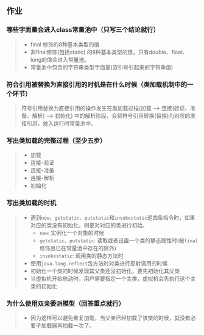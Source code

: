 ## 作业

### 哪些字面量会进入class常量池中（只写三个结论就行）

> - final 修饰的8种基本类型的值
> - 非final修饰(包括static) 的8种基本类型的值，只有double、float、long的值会进入常量池。
> - 常量池中包含的字符串类型字面量(双引号引起来的字符串值)

### 符合引用被替换为直接引用的时机是在什么时候（类加载机制中的一个环节）

> 符号引用替换为直接引用的操作发生在类加载过程(加载 --> 连接(验证、准备、解析) --> 初始化) 中的解析阶段，会将符号引用转换(替换)为对应的直接引用，放入运行时常量池中。

### 写出类加载的完整过程（至少五步）

> - 加载
> - 连接-验证
> - 连接-准备
> - 连接-解析
> - 初始化

### 写出类加载的时机

> - 遇到`new`、`getstatic`、`putstatic`和`invokestatic`这四条指令时，如果对应的类没有初始化，则要对对应的类进行初始。
>   - `new`: 实例化一个对象的时候
>   - `getstatic`、`putstatic`: 读取或者设置一个类的静态属性时(被`final`修饰且已在常量池中存在的除外)
>   - `invokestatic`: 调用类的静态方法时
> - 使用`java.lang.reflect`包方法时对类进行反射调用的时候
> - 初始化一个类的时候发现其父类还没初始化，要先初始化其父类
> - 当虚拟机开始启动时，用户需要指定一个主类，虚拟机会先执行这个主类的初始化

### 为什么使用双亲委派模型（回答重点就行）

> - 因为这样可以避免重复加载，当父亲已经加载了该类的时候，就没有必要子加载器再加载一次了。